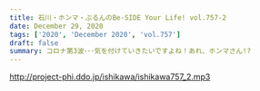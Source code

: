 ```yaml
---
title: 石川・ホンマ・ぶるんのBe-SIDE Your Life! vol.757-2
date: December 29, 2020
tags: ['2020', 'December 2020', 'vol.757']
draft: false
summary: コロナ第3波･･･気を付けていきたいですよね！あれ、ホンマさん!?
---
```


http://project-phi.ddo.jp/ishikawa/ishikawa757_2.mp3